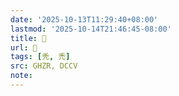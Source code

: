 ```yaml
---
date: '2025-10-13T11:29:40+08:00'
lastmod: '2025-10-14T21:46:45-08:00'
title: 󰢥
url: 󰢥
tags: [秃, 禿]
src: GHZR, DCCV
note:
---
```

